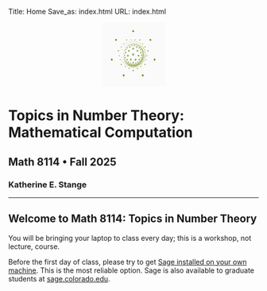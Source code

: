 Title: Home
Save_as: index.html
URL: index.html

<!-- Put your logo at: content/images/front-page-logo.png -->

<p align="center">
  <img src="images/front-page-logo.png" alt="Mathematical Pattern" width="128" height="128">
</p>

# Topics in Number Theory: Mathematical Computation
## Math 8114 • Fall 2025
### Katherine E. Stange

---

## Welcome to Math 8114: Topics in Number Theory

You will be bringing your laptop to class every day; this is a workshop, not lecture, course.

Before the first day of class, please try to get [Sage installed on your own machine](sagemath.html). This is the most reliable option. Sage is also available to graduate students at [sage.colorado.edu](https://sage.colorado.edu/).
